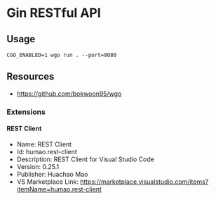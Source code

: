 # Gin RESTful API

## Usage

```shell
CGO_ENABLED=1 wgo run . --port=8080
```

## Resources
- https://github.com/bokwoon95/wgo

### Extensions

#### REST Client
- Name: REST Client
- Id: humao.rest-client
- Description: REST Client for Visual Studio Code
- Version: 0.25.1
- Publisher: Huachao Mao
- VS Marketplace Link: https://marketplace.visualstudio.com/items?itemName=humao.rest-client